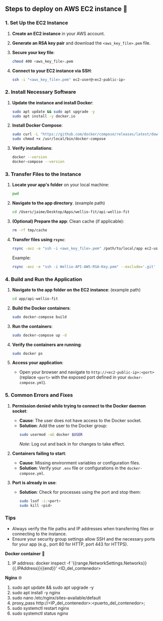 ## Steps to deploy on AWS EC2 instance 🚀

### **1. Set Up the EC2 Instance**
1. **Create an EC2 instance** in your AWS account.
2. **Generate an RSA key pair** and download the `<aws_key_file>.pem` file.
3. **Secure your key file**:
    ```bash
    chmod 400 <aws_key_file>.pem
    ```

4. **Connect to your EC2 instance via SSH**:
    ```bash
    ssh -i "<aws_key_file>.pem" ec2-user@<ec2-public-ip>
    ```

### **2. Install Necessary Software**
1. **Update the instance and install Docker**:
    ```bash
    sudo apt update && sudo apt upgrade -y
    sudo apt install -y docker.io
    ```

2. **Install Docker Compose**:
    ```bash
    sudo curl -L "https://github.com/docker/compose/releases/latest/download/docker-compose-$(uname -s)-$(uname -m)" -o /usr/local/bin/docker-compose
    sudo chmod +x /usr/local/bin/docker-compose
    ```

3. **Verify installations**:
    ```bash
    docker --version
    docker-compose --version
    ```

### **3. Transfer Files to the Instance**
1. **Locate your app's folder** on your local machine:
    ```bash
    pwd
    ```

2. **Navigate to the app directory**.
    (example path)
    ```bash
    cd /Users/jaime/Desktop/Apps/wellio-fit/api-wellio-fit
    ```

3. **(Optional) Prepare the app**:
    Clean cache (if applicable):
      ```bash
      rm -rf tmp/cache
      ```

4. **Transfer files using `rsync`**:
    ```bash
    rsync -avz -e "ssh -i <aws_key_file>.pem" /path/to/local/app ec2-user@<ec2-public-ip>:/home/ec2-user/app
    ```
    Example:
    ```bash
    rsync -avz -e "ssh -i Wellio-API-AWS-RSA-Key.pem" --exclude='.git' --exclude='vendor/bundle' /Users/jaime/Desktop/Apps/wellio-fit/api-wellio-fit ubuntu@ec2-52-87-226-55.compute-1.amazonaws.com:/home/ubuntu/app
    ```
### **4. Build and Run the Application**

1. **Navigate to the app folder on the EC2 instance**:
(example path)
    ```bash
    cd app/api-wellio-fit
    ```

2. **Build the Docker containers**:
    ```bash
    sudo docker-compose build
    ```

3. **Run the containers**:
    ```bash
    sudo docker-compose up -d
    ```

4. **Verify the containers are running**:
    ```bash
    sudo docker ps
    ```

5. **Access your application**:
   * Open your browser and navigate to `http://<ec2-public-ip>:<port>` (replace `<port>` with the exposed port defined in your `docker-compose.yml`).

### **5. Common Errors and Fixes**

1. **Permission denied while trying to connect to the Docker daemon socket**:
   * **Cause**: The user does not have access to the Docker socket.
   * **Solution**: Add the user to the Docker group:
      ```bash
      sudo usermod -aG docker $USER
      ```
      *Note*: Log out and back in for changes to take effect.

2. **Containers failing to start**:
   * **Cause**: Missing environment variables or configuration files.
   * **Solution**: Verify your `.env` file or configurations in the `docker-compose.yml`.

3. **Port is already in use**:
   * **Solution**: Check for processes using the port and stop them:
      ```bash
      sudo lsof -i:<port>
      sudo kill <pid>
      ```

### **Tips**
* Always verify the file paths and IP addresses when transferring files or connecting to the instance.
* Ensure your security group settings allow SSH and the necessary ports for your app (e.g., port 80 for HTTP, port 443 for HTTPS).


**Docker container** 🐳
1. IP address: docker inspect -f '{{range.NetworkSettings.Networks}}{{.IPAddress}}{{end}}' <ID_del_contenedor>

**Nginx** 🌐
1. sudo apt update && sudo apt upgrade -y
2. sudo apt install -y nginx
3. sudo nano /etc/nginx/sites-available/default
4. proxy_pass http://<IP_del_contenedor>:<puerto_del_contenedor>;
5. sudo systemctl restart nginx
6. sudo systemctl status nginx